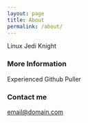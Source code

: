 ```yaml
---
layout: page
title: About
permalink: /about/
---
```


Linux Jedi Knight

### More Information

Experienced Github Puller

### Contact me

[email@domain.com](mailto:email@domain.com)
